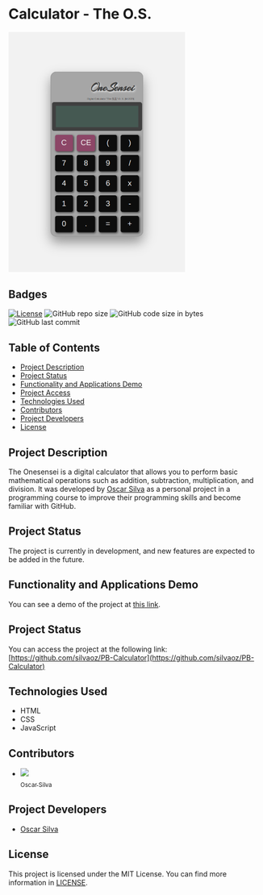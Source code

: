 # Calculator - The O.S. 

<img src="https://github.com/SilvaOz/PB-Calculator/blob/main/images/calculator.jpg" width="350">

## Badges

[![License](https://img.shields.io/github/license/silvaoz/PB-Calculator)](https://github.com/silvaoz/PB-Calculator/blob/main/LICENSE)
![GitHub repo size](https://img.shields.io/github/repo-size/silvaoz/PB-Calculator)
![GitHub code size in bytes](https://img.shields.io/github/languages/code-size/silvaoz/PB-Calculator)
![GitHub last commit](https://img.shields.io/github/last-commit/silvaoz/PB-Calculator)

## Table of Contents

- [Project Description](#Project-Description)
- [Project Status](#Project-Status)
- [Functionality and Applications Demo](#Functionality-and-Applications-Demo)
- [Project Access](#Project-Access)
- [Technologies Used](#Technologies-used)
- [Contributors](#Contributors)
- [Project Developers](#Project-Developers)
- [License](#License)

## Project Description

The Onesensei is a digital calculator that allows you to perform basic mathematical operations such as addition, subtraction, multiplication, and division. It was developed by [Oscar Silva](https://github.com/silvaoz) as a personal project in a programming course to improve their programming skills and become familiar with GitHub.

## Project Status

The project is currently in development, and new features are expected to be added in the future.

## Functionality and Applications Demo

You can see a demo of the project at [this link](https://silvaoz.github.io/PB-Calculator/).

## Project Status

You can access the project at the following link: [https://github.com/silvaoz/PB-Calculator](https://github.com/silvaoz/PB-Calculator)

## Technologies Used

- HTML
- CSS
- JavaScript

## Contributors
- [<img src="https://avatars.githubusercontent.com/u/116160651?v=4" width="100px;"/><br /><sub>Oscar Silva</sub>](https://github.com/silvaoz)
 

## Project Developers

- [Oscar Silva](https://github.com/silvaoz)

## License

This project is licensed under the MIT License. You can find more information in [LICENSE](https://github.com/silvaoz/PB-Calculator/blob/main/LICENSE).
